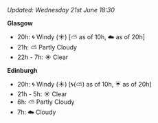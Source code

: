 *Updated: Wednesday 21st June 18:30*

**Glasgow**

* 20h: :cyclone: Windy (:sunny:) [:partly_sunny: as of 10h, :cloud: as of 20h]
* 21h: :partly_sunny: Partly Cloudy
* 22h - 7h: :sunny: Clear

**Edinburgh**

* 20h: :cyclone: Windy (:sunny:) [:cyclone:(:partly_sunny:) as of 10h, :umbrella: as of 20h]
* 21h - 5h: :sunny: Clear
* 6h: :partly_sunny: Partly Cloudy
* 7h: :cloud: Cloudy
